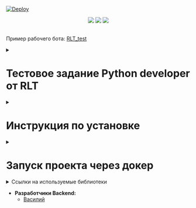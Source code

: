 [![Deploy](https://github.com/inferno681/rlt_test/actions/workflows/deploy.yaml/badge.svg)](https://github.com/inferno681/rlt_test/actions/workflows/deploy.yaml)
<br>

<div id="header" align="center">
  <img src="https://img.shields.io/badge/Python-3.12.3-F8F8FF?style=for-the-badge&logo=python&logoColor=20B2AA">
  <img src="https://img.shields.io/badge/MongoDB-%234ea94b.svg?style=for-the-badge&logo=mongodb&logoColor=white">
  <img src="https://img.shields.io/badge/Docker-555555?style=for-the-badge&logo=docker&logoColor=2496ED">

</div>

<br>

Пример рабочего бота: [RLT_test](https://t.me/RLT_hausaufgabe_bot)

<details><summary><h1>Тестовое задание Python developer от RLT</h1></summary>

* **Задача:**
  + Написание алгоритма агрегации статистических данных о зарплатах сотрудников компании по временным промежуткам.
  + Создание телеграм бота, который будет принимать от пользователей текстовые сообщения содержащие JSON с входными данными и отдавать агрегированные данные в ответ.


</details>

<details><summary><h1>Инструкция по установке</h1></summary>

Клонируйте репозиторий и перейдите в него.
```bash
git@github.com:inferno681/rlt_test.git
```

Для установки зависимостей создайте и активируйте виртульное окружение и выполните следующую команду:
```bash
pip install -r requirements.txt
```

Создайте файл **.env**, в корневой папке проекта, с переменными окружения.

```
  BOT_TOKEN = Токен телеграм бота
  DB_HOST = db (хост)
  DB_PORT = 27017 (порт)
  MONGO_INITDB_ROOT_USERNAME = mongo_user (имя пользователя для СУБД)
  MONGO_INITDB_ROOT_PASSWORD = secret_password (пароль пользователя для СУБД)
  DB_NAME = sampleDB (название базы данных)
  COLLECTION_NAME = sample_collection (имя коллекции)

```


Импортируйте тестовые данные:
  ```
  python restore.py
  ```

Команда для запуска бота:
  ```
  python main.py
  ```


</details>

<details><summary><h1>Запуск проекта через докер</h1></summary>

- Клонируйте репозиторий.
- Перейдите в папку **infra** и создайте в ней файл **.env** с переменными окружения:
  ```
  BOT_TOKEN = Токен телеграм бота
  DB_HOST = db (хост)
  DB_PORT = 27017 (порт)
  MONGO_INITDB_ROOT_USERNAME = mongo_user (имя пользователя для СУБД)
  MONGO_INITDB_ROOT_PASSWORD = secret_password (пароль пользователя для СУБД)
  DB_NAME = sampleDB (название базы данных)
  COLLECTION_NAME = sample_collection (имя коллекции)
  ```
- Создайте папку **test_data** и скопируйте [тестовые данные](https://drive.google.com/file/d/1pcNm2TAtXHO4JIad9dkzpbNc4q7NoYkx/view?usp=sharing)
- Из папки **infra** запустите docker-compose-prod.yaml:
  ```
  ~$ docker compose -f docker-compose-prod.yaml up -d
  ```
- В контейнере **bot** выполните импорт тестовых данных:
  ```
  ~$ docker compose -f docker-compose-prod.yaml exec bot python restore.py

  ```


</details>

<details><summary>Ссылки на используемые библиотеки</summary>

- [Python](https://www.python.org/downloads/release/python-3123/)
- [MongoDB](https://www.mongodb.com/)
- [Docker](https://www.docker.com/)
- [aiogram](https://aiogram.dev//)

</details>

* **Разработчики Backend:**
  + [Василий](https://github.com/inferno681)
